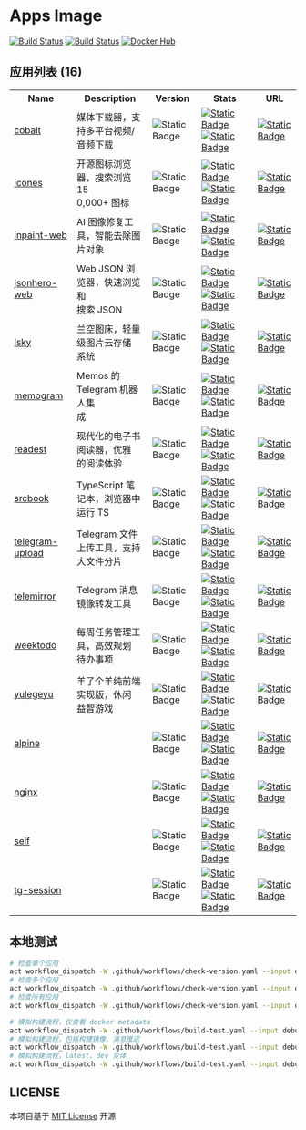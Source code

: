 # Apps Image

<p>
  <a href="https://github.com/aliuq/apps-image/actions/workflows/check-version.yaml"><img alt="Build Status" src="https://img.shields.io/github/actions/workflow/status/aliuq/apps-image/check-version.yaml?label=Check%20Version"></a>
  <a href="https://github.com/aliuq/apps-image/actions/workflows/build-image.yaml"><img alt="Build Status" src="https://img.shields.io/github/actions/workflow/status/aliuq/apps-image/build-image.yaml?label=Build%20Image"></a>
  <a href="https://hub.docker.com/u/aliuq"><img alt="Docker Hub" src="https://img.shields.io/badge/Docker%20Hub-aliuq-blue"></a>
</p>

<!-- AppList Start -->
<h2>应用列表 (16)</h2>
<table><tr><th>Name</th><th>Description</th><th>Version</th><th>Stats</th><th>URL</th></tr><tr><td><a href="https://github.com/imputnet/cobalt">cobalt</a></td><td>媒体下载器，支持多平台视频/<br>音频下载</td><td><img alt="Static Badge" src="https://img.shields.io/badge/latest-11.3-blue"></td><td><a href="https://hub.docker.com/r/aliuq/cobalt"><img alt="Static Badge" src="https://img.shields.io/docker/pulls/aliuq/cobalt?label=docker"></a> <a href="https://hub.docker.com/r/aliuq/cobalt"><img alt="Static Badge" src="https://img.shields.io/docker/image-size/aliuq/cobalt?label=image"></a></td><td><a href="apps/cobalt"><img alt="Static Badge" src="https://img.shields.io/badge/README-blue"></a></td></tr><tr><td><a href="https://github.com/antfu-collective/icones">icones</a></td><td>开源图标浏览器，搜索浏览 15<br>0,000+ 图标</td><td><img alt="Static Badge" src="https://img.shields.io/badge/latest-ac522b6-blue"></td><td><a href="https://hub.docker.com/r/aliuq/icones"><img alt="Static Badge" src="https://img.shields.io/docker/pulls/aliuq/icones?label=docker"></a> <a href="https://hub.docker.com/r/aliuq/icones"><img alt="Static Badge" src="https://img.shields.io/docker/image-size/aliuq/icones?label=image"></a></td><td><a href="apps/icones"><img alt="Static Badge" src="https://img.shields.io/badge/README-blue"></a></td></tr><tr><td><a href="https://github.com/lxfater/inpaint-web">inpaint-web</a></td><td>AI 图像修复工具，智能去除图<br>片对象</td><td><img alt="Static Badge" src="https://img.shields.io/badge/latest-f7ff41f-blue"></td><td><a href="https://hub.docker.com/r/aliuq/inpaint-web"><img alt="Static Badge" src="https://img.shields.io/docker/pulls/aliuq/inpaint-web?label=docker"></a> <a href="https://hub.docker.com/r/aliuq/inpaint-web"><img alt="Static Badge" src="https://img.shields.io/docker/image-size/aliuq/inpaint-web?label=image"></a></td><td><a href="apps/inpaint-web"><img alt="Static Badge" src="https://img.shields.io/badge/README-blue"></a></td></tr><tr><td><a href="https://github.com/triggerdotdev/jsonhero-web">jsonhero-web</a></td><td>Web JSON 浏览器，快速浏览和<br>搜索 JSON</td><td><img alt="Static Badge" src="https://img.shields.io/badge/latest-1515705-blue"></td><td><a href="https://hub.docker.com/r/aliuq/jsonhero-web"><img alt="Static Badge" src="https://img.shields.io/docker/pulls/aliuq/jsonhero-web?label=docker"></a> <a href="https://hub.docker.com/r/aliuq/jsonhero-web"><img alt="Static Badge" src="https://img.shields.io/docker/image-size/aliuq/jsonhero-web?label=image"></a></td><td><a href="apps/jsonhero-web"><img alt="Static Badge" src="https://img.shields.io/badge/README-blue"></a></td></tr><tr><td><a href="https://github.com/lsky-org/lsky-pro">lsky</a></td><td>兰空图床，轻量级图片云存储<br>系统</td><td><img alt="Static Badge" src="https://img.shields.io/badge/latest-2.1-blue"></td><td><a href="https://hub.docker.com/r/aliuq/lsky"><img alt="Static Badge" src="https://img.shields.io/docker/pulls/aliuq/lsky?label=docker"></a> <a href="https://hub.docker.com/r/aliuq/lsky"><img alt="Static Badge" src="https://img.shields.io/docker/image-size/aliuq/lsky?label=image"></a></td><td><a href="apps/lsky"><img alt="Static Badge" src="https://img.shields.io/badge/README-blue"></a></td></tr><tr><td><a href="https://github.com/usememos/telegram-integration">memogram</a></td><td>Memos 的 Telegram 机器人集<br>成</td><td><img alt="Static Badge" src="https://img.shields.io/badge/latest-0.3.0-blue"></td><td><a href="https://hub.docker.com/r/aliuq/memogram"><img alt="Static Badge" src="https://img.shields.io/docker/pulls/aliuq/memogram?label=docker"></a> <a href="https://hub.docker.com/r/aliuq/memogram"><img alt="Static Badge" src="https://img.shields.io/docker/image-size/aliuq/memogram?label=image"></a></td><td><a href="apps/memogram"><img alt="Static Badge" src="https://img.shields.io/badge/README-blue"></a></td></tr><tr><td><a href="https://github.com/readest/readest">readest</a></td><td>现代化的电子书阅读器，优雅<br>的阅读体验</td><td><img alt="Static Badge" src="https://img.shields.io/badge/latest-0.9.72-blue"></td><td><a href="https://hub.docker.com/r/aliuq/readest"><img alt="Static Badge" src="https://img.shields.io/docker/pulls/aliuq/readest?label=docker"></a> <a href="https://hub.docker.com/r/aliuq/readest"><img alt="Static Badge" src="https://img.shields.io/docker/image-size/aliuq/readest?label=image"></a></td><td><a href="apps/readest"><img alt="Static Badge" src="https://img.shields.io/badge/README-blue"></a></td></tr><tr><td><a href="https://github.com/srcbookdev/srcbook">srcbook</a></td><td>TypeScript 笔记本，浏览器中<br>运行 TS</td><td><img alt="Static Badge" src="https://img.shields.io/badge/latest-0.0.19-blue"></td><td><a href="https://hub.docker.com/r/aliuq/srcbook"><img alt="Static Badge" src="https://img.shields.io/docker/pulls/aliuq/srcbook?label=docker"></a> <a href="https://hub.docker.com/r/aliuq/srcbook"><img alt="Static Badge" src="https://img.shields.io/docker/image-size/aliuq/srcbook?label=image"></a></td><td><a href="apps/srcbook"><img alt="Static Badge" src="https://img.shields.io/badge/README-blue"></a></td></tr><tr><td><a href="https://github.com/Nekmo/telegram-upload">telegram-upload</a></td><td>Telegram 文件上传工具，支持<br>大文件分片</td><td><img alt="Static Badge" src="https://img.shields.io/badge/latest-c700f86-blue"></td><td><a href="https://hub.docker.com/r/aliuq/telegram-upload"><img alt="Static Badge" src="https://img.shields.io/docker/pulls/aliuq/telegram-upload?label=docker"></a> <a href="https://hub.docker.com/r/aliuq/telegram-upload"><img alt="Static Badge" src="https://img.shields.io/docker/image-size/aliuq/telegram-upload?label=image"></a></td><td><a href="apps/telegram-upload"><img alt="Static Badge" src="https://img.shields.io/badge/README-blue"></a></td></tr><tr><td><a href="https://github.com/khoben/telemirror">telemirror</a></td><td>Telegram 消息镜像转发工具</td><td><img alt="Static Badge" src="https://img.shields.io/badge/latest-90c52b1-blue"></td><td><a href="https://hub.docker.com/r/aliuq/telemirror"><img alt="Static Badge" src="https://img.shields.io/docker/pulls/aliuq/telemirror?label=docker"></a> <a href="https://hub.docker.com/r/aliuq/telemirror"><img alt="Static Badge" src="https://img.shields.io/docker/image-size/aliuq/telemirror?label=image"></a></td><td><a href="apps/telemirror"><img alt="Static Badge" src="https://img.shields.io/badge/README-blue"></a></td></tr><tr><td><a href="https://github.com/manuelernestog/weektodo">weektodo</a></td><td>每周任务管理工具，高效规划<br>待办事项</td><td><img alt="Static Badge" src="https://img.shields.io/badge/latest-2.2.0-blue"></td><td><a href="https://hub.docker.com/r/aliuq/weektodo"><img alt="Static Badge" src="https://img.shields.io/docker/pulls/aliuq/weektodo?label=docker"></a> <a href="https://hub.docker.com/r/aliuq/weektodo"><img alt="Static Badge" src="https://img.shields.io/docker/image-size/aliuq/weektodo?label=image"></a></td><td><a href="apps/weektodo"><img alt="Static Badge" src="https://img.shields.io/badge/README-blue"></a></td></tr><tr><td><a href="https://github.com/liyupi/yulegeyu">yulegeyu</a></td><td>羊了个羊纯前端实现版，休闲<br>益智游戏</td><td><img alt="Static Badge" src="https://img.shields.io/badge/latest-4b9de83-blue"></td><td><a href="https://hub.docker.com/r/aliuq/yulegeyu"><img alt="Static Badge" src="https://img.shields.io/docker/pulls/aliuq/yulegeyu?label=docker"></a> <a href="https://hub.docker.com/r/aliuq/yulegeyu"><img alt="Static Badge" src="https://img.shields.io/docker/image-size/aliuq/yulegeyu?label=image"></a></td><td><a href="apps/yulegeyu"><img alt="Static Badge" src="https://img.shields.io/badge/README-blue"></a></td></tr><tr><td><a href="https://github.com/">alpine</a></td><td><td><img alt="Static Badge" src="https://img.shields.io/badge/latest-3.22.1-blue"></td><td><a href="https://hub.docker.com/r/aliuq/alpine"><img alt="Static Badge" src="https://img.shields.io/docker/pulls/aliuq/alpine?label=docker"></a> <a href="https://hub.docker.com/r/aliuq/alpine"><img alt="Static Badge" src="https://img.shields.io/docker/image-size/aliuq/alpine?label=image"></a></td><td><a href="base/alpine"><img alt="Static Badge" src="https://img.shields.io/badge/README-gray"></a></td></tr><tr><td><a href="https://github.com/">nginx</a></td><td><td><img alt="Static Badge" src="https://img.shields.io/badge/latest-0.1.0-blue"></td><td><a href="https://hub.docker.com/r/aliuq/nginx"><img alt="Static Badge" src="https://img.shields.io/docker/pulls/aliuq/nginx?label=docker"></a> <a href="https://hub.docker.com/r/aliuq/nginx"><img alt="Static Badge" src="https://img.shields.io/docker/image-size/aliuq/nginx?label=image"></a></td><td><a href="base/nginx"><img alt="Static Badge" src="https://img.shields.io/badge/README-gray"></a></td></tr><tr><td><a href="https://github.com/">self</a></td><td><td><img alt="Static Badge" src="https://img.shields.io/badge/latest-0.1.0-blue"></td><td><a href="https://hub.docker.com/r/aliuq/self"><img alt="Static Badge" src="https://img.shields.io/docker/pulls/aliuq/self?label=docker"></a> <a href="https://hub.docker.com/r/aliuq/self"><img alt="Static Badge" src="https://img.shields.io/docker/image-size/aliuq/self?label=image"></a></td><td><a href="base/self"><img alt="Static Badge" src="https://img.shields.io/badge/README-gray"></a></td></tr><tr><td><a href="https://github.com/">tg-session</a></td><td><td><img alt="Static Badge" src="https://img.shields.io/badge/latest-0.1.1-blue"></td><td><a href="https://hub.docker.com/r/aliuq/tg-session"><img alt="Static Badge" src="https://img.shields.io/docker/pulls/aliuq/tg-session?label=docker"></a> <a href="https://hub.docker.com/r/aliuq/tg-session"><img alt="Static Badge" src="https://img.shields.io/docker/image-size/aliuq/tg-session?label=image"></a></td><td><a href="base/tg-session"><img alt="Static Badge" src="https://img.shields.io/badge/README-blue"></a></td></tr></table>

<!-- AppList End -->

## 本地测试

```bash
# 检查单个应用
act workflow_dispatch -W .github/workflows/check-version.yaml --input debug=true --input context=base/nginx
# 检查多个应用
act workflow_dispatch -W .github/workflows/check-version.yaml --input debug=true --input context=base/nginx,base/self
# 检查所有应用
act workflow_dispatch -W .github/workflows/check-version.yaml --input debug=true --input context=all

# 模拟构建流程，仅查看 docker metadata
act workflow_dispatch -W .github/workflows/build-test.yaml --input debug=true --input context=apps/icones --input build=false --input notify=false
# 模拟构建流程，包括构建镜像、消息推送
act workflow_dispatch -W .github/workflows/build-test.yaml --input debug=true --input context=apps/icones
# 模拟构建流程，latest、dev 变体
act workflow_dispatch -W .github/workflows/build-test.yaml --input debug=true --input context=apps/icones --input build=false --input notify=false --input variants=latest,dev
```

## LICENSE

本项目基于 [MIT License](./LICENSE) 开源
